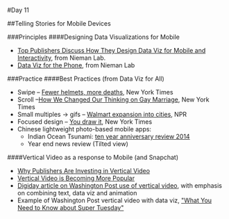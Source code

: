 #Day 11

##Telling Stories for Mobile Devices

###Principles
####Designing Data Visualizations for Mobile

- [Top Publishers Discuss How They Design Data Viz for Mobile and Interactivity](http://www.niemanlab.org/2016/03/small-screens-full-art-despite-their-size-smartphones-open-up-new-opportunities-for-interactives/), from Nieman Lab.
- [Data Viz for the Phone](http://www.niemanlab.org/2014/07/data-visualization-is-good-data-visualization-that-works-on-your-phone-is-better/), from Nieman Lab

###Practice
####Best Practices (from Data Viz for All)
- Swipe – [Fewer helmets, more deaths](http://www.nytimes.com/interactive/2014/03/31/science/motorcycle-helmet-laws.html?_r=1), New York Times
- Scroll –[How We Changed Our Thinking on Gay Marriage](http://nyti.ms/1QTzIwn), New York Times
- Small multiples → gifs – [Walmart expansion into  cities](http://www.npr.org/2015/04/01/396757476/the-neighborhood-wal-mart-a-blessing-or-a-curse), NPR
- Focused design – [You draw it](http://www.nytimes.com/interactive/2015/05/28/upshot/you-draw-it-how-family-income-affects-childrens-college-chances.html?abt=0002&abg=1&_r=1), New York Times
- Chinese lightweight photo-based mobile apps:
  - Indian Ocean Tsunami: [ten year anniversary review 2014](http://image.thepaper.cn/html/zt/2014/ynhx/index.html)
  - Year end news review (Tilted view)

####Vertical Video as a response to Mobile (and Snapchat)
- [Why Publishers Are Investing in Vertical Video](https://www.themediabriefing.com/article/vertical-thinking-why-publishers-are-investing-in-vertical-video)
- [Vertical Video is Becoming More Popular](http://www.niemanlab.org/2016/02/vertical-video-is-becoming-more-popular-but-theres-no-consensus-on-the-best-way-to-make-it/?relatedstory)
- [Digiday article on Washington Post use of vertical video](http://digiday.com/publishers/fight-washington-post-embracing-vertical-video/), with emphasis on combining text, data viz and animation
- Example of Washington Post vertical video with data viz, ["What You Need to Know about Super Tuesday"](https://www.washingtonpost.com/video/politics/what-you-need-to-know-about-super-tuesday/2016/02/26/50158184-dcb2-11e5-8210-f0bd8de915f6_video.html)



